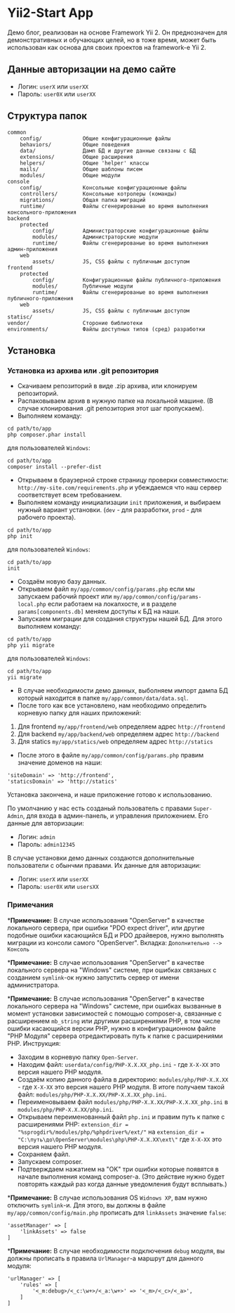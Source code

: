 Yii2-Start App
=========================
Демо блог, реализован на основе Framework Yii 2. Он преднозначен для демонстративных и обучающих целей, но в тоже время, может быть использован как основа для своих проектов на framework-е Yii 2.

Данные авторизации на демо сайте
--------------------------------
- Логин: `userX` или `userXX`
- Пароль: `user0X` или `userXX`


Структура папок
---------------
```
common
	config/				Общие конфигурационные файлы
	behaviors/			Общие поведения
	data/				Дамп БД и другие данные связаны с БД
	extensions/			Общие расширения
	helpers/			Общие 'helper' классы
	mails/				Общие шаблоны писем
	modules/			Общие модули
console
	config/             Консольные конфигурационные файлы
	controllers/        Консольные котролеры (команды)
	migrations/         Общая папка миграций
	runtime/            Файлы сгенерированые во время выполнения консольного-приложения
backend
    protected
        config/			Администраторские конфигурационные файлы
        modules/		Администраторские модули
        runtime/		Файлы сгенерированые во время выполнения админ-приложения
    web
	    assets/			JS, CSS файлы с публичным доступом
frontend
    protected
        config/			Конфигурационные файлы публичного-приложения
        modules/		Публичные модули
        runtime/		Файлы сгенерированые во время выполнения публичного-приложения
    web
	    assets/			JS, CSS файлы с публичным доступом
statisc/
vendor/                 Стороние библиотеки
environments/			Файлы доступных типов (сред) разработки
```

Установка
---------

### Установка из архива или .git репозитория

- Скачиваем репозиторий в виде .zip архива, или клонируем репозиторий.
- Распаковываем архив в нужную папке на локальной машине. (В случае клонирования .git репозитория этот шаг пропускаем).
- Выполняем команду:

~~~
cd path/to/app
php composer.phar install
~~~

для пользователей `Windows`:

~~~
cd path/to/app
composer install --prefer-dist
~~~

- Открываем в браузерной строке страницу проверки совместимости: `http://my-site.com/requirements.php` и убеждаемся что наш сервер соответствует всем требованием.
- Выполняем команду инициализации `init` приложения, и выбираем нужный вариант установки. (`dev` - для разработки, `prod` - для рабочего проекта).

~~~
cd path/to/app
php init
~~~

для пользователей `Windows`:

~~~
cd path/to/app
init
~~~

- Создаём новую базу данных.
- Открываем файл `my/app/common/config/params.php` если мы запускаем рабочий проект или `my/app/common/config/params-local.php` если работаем на локалхосте, и в разделе `params[components.db]` меняем доступы к БД на наши.
- Запускаем миграции для создания структуры нашей БД. Для этого выполняем команду:

~~~
cd path/to/app
php yii migrate
~~~

для пользователей `Windows`:

~~~
cd path/to/app
yii migrate
~~~

- В случае необходимости демо данных, выболняем импорт дампа БД который находится в папке `my/app/common/data/data.sql`.
- После того как все установлено, нам необходимо определить корневую папку для наших приложений:

1. Для frontend `my/app/frontend/web` определяем адрес `http://frontend`
2. Для backend `my/app/backend/web` определяем адрес `http://backend`
3. Для statics `my/app/statics/web` определяем адрес `http://statics`

- После этого в файле `my/app/common/config/params.php` правим значение доменов на наши:

~~~
'siteDomain' => 'http://frontend',
'staticsDomain' => 'http://statics'
~~~

Установка закончена, и наше приложение готово к использованию.

По умолчанию у нас есть созданый пользователь с правами `Super-Admin`, для входа в админ-панель, и управления приложением.
Его данные для авторизации:
- Логин: `admin`
- Пароль: `admin12345`

В случае установки демо данных создаются дополнительные пользователи с обынчми правами.
Их данные для авторизации:
- Логин: `userX` или `userXX`
- Пароль: `user0X` или `usersXX`

### Примечания

***Примечание:** В случае использования "OpenServer" в качестве локального сервера, при ошибки "PDO expect driver", или другие подобные ошибки касающийся БД и PDO драйверов, нужно выполнять миграции из консоли самого "OpenServer". Вкладка: `Дополнительно --> Консоль`

***Примечание:** В случае использования "OpenServer" в качестве локального сервера на "Windows" системе, при ошибках связаных с созданием `symlink`-ок нужно запустить сервер от имени администратора.

***Примечание:** В случае использования "OpenServer" в качестве локального сервера на "Windows" системе, при ошибках вызванные в момент установки зависимостей с помощью composer-а, связанные с расширением `mb_string` или другими расширениями PHP, в том числе ошибки касающийся версии PHP, нужно в конфигурационном файле "PHP Модуля" сервера отредактировать путь к папке с расширениями PHP.
Инструкция:
- Заходим в корневую папку `Open-Server`.
- Находим файл: `userdata/config/PHP-X.X.XX_php.ini` - где `X-X-XX` это версия нашего PHP модуля.
- Создаём копию данного файла в директорию: `modules/php/PHP-X.X.XX` - где `X-X-XX` это версия нашего PHP модуля. В итоге получаем такой файл: `modules/php/PHP-X.X.XX/PHP-X.X.XX_php.ini`.
- Переименовываем файл `modules/php/PHP-X.X.XX/PHP-X.X.XX_php.ini` в `modules/php/PHP-X.X.XX/php.ini`.
- Открываем переименованный файл `php.ini` и правим путь к папке с расширениями PHP: `extension_dir = "%sprogdir%/modules/php/%phpdriver%/ext/"` на `extension_dir = "C:\путь\до\OpenServer\modules\php\PHP-X.X.XX\ext\"` где `X-X-XX` это версия нашего PHP модуля.
- Сохраняем файл.
- Запускаем composer.
- Подтверждаем нажатием на "OK" три ошибки которые появятся в начале выполнения команд composer-а. (Это действие нужно будет повторять каждый раз когда данные уведомления будут всплывать.)

***Примечание:** В случае использования OS `Widnows XP`, вам нужно отключить `symlink`-и. Для этого, вы должны в файле `my/app/common/config/main.php` прописать для  `linkAssets` значение `false`:

~~~
'assetManager' => [
    'linkAssets' => false
]
~~~

***Примечание:** В случае необходимости подключения `debug` модуля, вы должны прописать в правила `UrlManager`-а маршрут для данного модуля:

~~~
'urlManager' => [
	'rules' => [
		'<_m:debug>/<_c:\w+>/<_a:\w+>' => '<_m>/<_c>/<_a>',
	]
]
~~~
